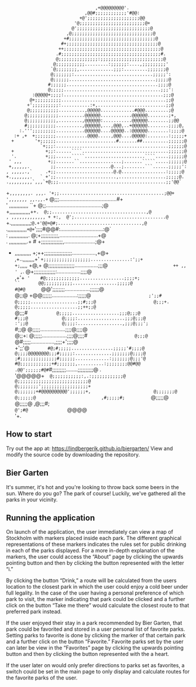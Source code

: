                                                                              
                                      ,+@@@@@@@@@'.                               
                                  ,@@#;;;;;;;;;;;;'#@@:                           
                                +@';;;;;;;;;;;;;;;;;;;;@@                         
                              '@;;;;;;;;;;;;;;;;;;;;;;;;;@+                       
                             @';;;;;;;;;;;;;;;;;;;;;;;;;;;;@                      
                           ,@;;;;;;;;;;;;;;;;;;;;;;;;;;;;;;;@                     
                          +#;;;;;;;;;;;;;;;;;;;;;;;;;;;;;;;;;@                    
                         #+;;;;;;;;;;;;;;;;;;;;;;;;;;;;;;;;;;;@                   
                        ++;;;;;;;;;;;;;;;;;;;;;;;;;;;;;;;;;;;;;@                  
                       .#;;;;;;;;;;;;;;;;;;;;;;;;;;;;;;;;;;;;;;#.                 
                       @;;;;;;;;;;;;;;;:;;;;;;;;;;;;;;;;;;;;;;;;@                 
                      @;;;;;;;;;;;.........:;;;;;;:....,;;;;;;;;;'                
                     `@;;;;;;;;,.............;;;:.........;;;;;;;@                
                     @;;;;;;;:..............................;;;;;':               
                     @;;;;;;.................................;;;;;@               
                    #;;;;;;...................................;;;;@               
                    @;;;;;.....................................;;;':              
              :@@@@@+;;;;:......................................;;;@              
             @+;;;;;;;;;;........................................;;@              
            +';;;;;;;;;;:...........:+,..........................;;@              
            @;;;;;;;;;;;..........,@@@@@.............#@@@.........;@              
           @;;;;;;;;;;;;..........@@@@@@............@@@@@@........;+,             
           @;;;;;;;;;;;,.........,@@@@@@:...........@@@@@@........;;@@            
           #;;;;;;;;;;;..........,@@@@@@,...,@@@,..+@@@@@@........;;;;@,          
         :.''';;;;;;;;;...........@@@@@@....@@@@@..:@@@@@@........:;;;;@          
       :+ ,+  +;;;;;;;;............@@@@.....,@@@....@@@@@:........:;;;;;+         
      +        '+;;;;;;.......................#.......##..........;;;;;;@         
                 `+;;;:...........................................;;;;;;@         
      +            +;;:......````.................................;;;;;;@         
      '.           +;;;......`````.......................````.....;;;;;;@         
     ' ,,,          +;;.......``................;.......`````.....;;;;;;@         
     +,,,,,,.        ;;.....................@...;........```......;;;;;':         
    , ,,,,,.,`     .+;;......................@.@.................:;;;;;@          
    +.,,,,,,,.   ` +';;.......................,..................;;;;;@.          
    .,,,,,,,,,`,,,`+@;;;.........................................;;'@@`           
   +`,,,,,,,,. ,,,. '+;;........................................;@@+              
   ',,,,,,, ,,.,,.+` @;;;.......................................#+                
  ' ,,,,,,,,,,,,, ``+ @;;......................................;@                 
  +,,,,,,,,,,,,,,+`+.  @;;....................................,@                  
 , ,,,,,,,,,,,,, + +:,  @';...................................@`                  
 +.,,,,,,,,,,,,,;`@.+'@@+@#;................................,@`                   
 .,,,,,,,,,,,,,`+@+`';;;;#@@#:.............................:@`                    
: ,,,,,,,,,,,,,. @;+;;;;;;;;;;;,..........................+@                      
. ,,,,,,,,,,,,.+ # +;;;;;;;;;;;;;;,.....................;@+                       
 + ,,,,,,,,,,, +;++;;;;;;;;;;;;;;;;;;................,+@+                         
  ,+..,,,,,,,,+' `+;;;;;;;;;;;;;;;;;;...............:';;+                         
     +;`,,,,, +@,+ @;;;;;;;;;;;;;;;;;................;;;@`                        
       ++ ,, ' ,`.  @+;;;;;;;;;;;;;;:................;;;;@                        
         ,+'+`  '    #@;;;;;;;;;;;;;.................;;;;+;                       
              ``       @@;;;;;;;;;;;.................;;;;;@                       
             #@#@       `@@';;;;;;;;.................;;;;;;@                      
             @;;@          +@@;;;;;;.................:;;;;;@`                     
            ;';;#`           `@;;;;;..................;;#;;;@                     
            @;;;+.            @;;;;;..................;;++;;@`                    
            @;;;#`            @;;;;;..................;;;@;;;@                    
            #;;;@             @;;;;:..................;;;@;;;@                    
            :';;@             @;;;;:.................,;;;@;;;';                   
            `#;;@             @;;;;;.................;;;;@;;;;@                   
             @;;+:            @;;;;;.................;;;;@;;;;#`                  
             @;;;@          `@#;;;;;................,;;;;+';;;;@                  
             +';;'@`       #@;#;;;;;................;;;;;'#;;;;@                  
              @;;;;@@@@@@@@;;;#;;;;;:..............;;;;;;;@;;;;@                  
              ;#;;;;;;;;;;;;;;#;;;;;;.............:;;;;;;;@;;;'@                  
               #@;;;;;;;;;;;;+#;;;;;;;,..........:;;;;;;;;@@#@@                   
                .@@';;;;;;#@#`#;;;;;;;;;........;;;;;;;;;;@ .                     
                   '@@@@@+`   @;;;;;;;;;;;:,.:;;;;;;;;;;;;@                       
                              @;;;;;;;;;;;;;;;;;;;;;;;;;;;@                       
                              @;;;;;;;;';;;;;;;;;;;;;;;;;;+                       
                              @;;;;;;;+#@@@@@@@@@@';;;;;;+,                       
                              @;;;;;;;@           @;;;;;;@                        
                              ,#;;;;;#;           `@;;;;;@                        
                               @;;;;;@             ,@;;;#;                        
                               `@';#@               `@@@@                         
                                 '+.                                              
                                                             
## How to start
Try out the app at: https://lindbergerik.github.io/biergarten/
View and modify the source code by downloading the repository.

## Bier Garten
It's summer, it's hot and you're looking to throw back some beers in the sun. Where do you go? The park of course!
Luckily, we've gathered all the parks in your vicinity.

## Running the application
On launch of the application, the user immediately can view a map of Stockholm with markers placed inside each park. The different graphical representations of these markers indicates the rules set for public drinking in each of the parks displayed. For a more in-depth explanation of the markers, the user could access the “About” page by clicking the upwards pointing button and then by clicking the button represented with the letter “i.”

By clicking the button “Drink,” a route will be calculated from the users location to the closest park in which the user could enjoy a cold beer under full legality. In the case of the user having a personal preference of which park to visit, the marker indicating that park could be clicked and a further click on the button “Take me there” would calculate the closest route to that preferred park instead.

If the user enjoyed their stay in a park recommended by Bier Garten, that park could be favorited and stored in a user personal list of favorite parks. Setting parks to favorite is done by clicking the marker of that certain park and a further click on the button “Favorite.” Favorite parks set by the user can later be view in the “Favorites” page by clicking the upwards pointing button and then by clicking the button represented with the a heart.

If the user later on would only prefer directions to parks set as favorites, a switch could be set in the main page to only display and calculate routes for the favorite parks of the user. 


